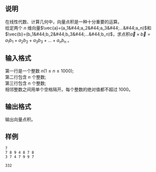 <h2>说明</h2>

在线性代数、计算几何中，向量点积是一种十分重要的运算。<br />
给定两个 $n$ 维向量$\vec{a}=(a_1&#44;a_2&#44;a_3&#44;...&#44;a_n)$和$\vec{b}=(b_1&#44;b_2&#44;b_3&#44;...&#44;b_n)$，求点积$\vec{a}×\vec{b}=a_1b_1+a_2b_2+a_3b_3+...+a_nb_n$ 。
<h2>输入格式</h2>

第一行是一个整数 $n$($1≤n≤1000$);<br>第二行包含 $n$ 个整数;<br>第三行包含 $n$ 个整数;<br>相邻整数之间用单个空格隔开。每个整数的绝对值都不超过 $1000$。

<h2>输出格式</h2>

输出向量点积。

<h2>样例</h2>
<pre><code class="language-input1">7
7 8 9 4 8 7 8
3 7 4 7 9 9 7</code></pre><pre><code class="language-output1">332</code></pre>
